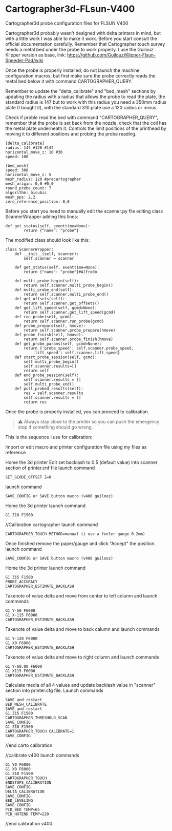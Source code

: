 # Cartographer3d-FLsun-V400
Cartographer3d probe configuration files for FLSUN V400

Cartographer3d probably wasn't designed with delta printers in mind, but with a little work I was able to make it work.
Before you start consult the official documentation carefully.
Remember that Cartographer touch survey needs a metal bed under the probe to work properly.
I use the Guilouz Klipper version as base, link: https://github.com/Guilouz/Klipper-Flsun-Speeder-Pad/wiki

Once the probe is properly installed, do not launch the machine configuration macros, but first make sure the probe correctly reads the metal bed below it with command CARTOGRAPHER_QUERY.

Remember to update the "delta_calibrate" and "bed_mesh" sections by updating the radius with a radius that allows the probe to read the plate, the standard radius is 147 but to work with this radius you need a 350mm radius plate (I bought it), with the standard 310 plate use a 120 radius or minus.

Check if proble read the bed with command "CARTOGRAPHER_QUERY", remember that the probe is set back from the nozzle, check that the coil has the metal plate underneath it.
Controls the limit positions of the printhead by moving it to different positions and probing the probe reading.

```
[delta_calibrate]
radius: 147 #120 #147
horizontal_move_z: 10 #30
speed: 100

[bed_mesh]
speed: 300
horizontal_move_z: 5
mesh_radius: 120 #precartographer
mesh_origin: 0,0 #0,0
round_probe_count: 7
algorithm: bicubic
mesh_pps: 2,2
zero_reference_position: 0,0
```
Before you start you need to manually edit the scanner.py file editing class ScannerWrapper adding this lines:
```
def get_status(self, eventtime=None):
        return {“name”: “probe”}
```
The modified class should look like this:
```
class ScannerWrapper:
    def __init__(self, scanner):
        self.scanner = scanner

    def get_status(self, eventtime=None):
        return {"name": "probe"}#Alfredo
        
    def multi_probe_begin(self):
        return self.scanner.multi_probe_begin()
    def multi_probe_end(self):
        return self.scanner.multi_probe_end()
    def get_offsets(self):
        return self.scanner.get_offsets()
    def get_lift_speed(self, gcmd=None):
        return self.scanner.get_lift_speed(gcmd)
    def run_probe(self, gcmd):
        return self.scanner.run_probe(gcmd)
    def probe_prepare(self, hmove):
        return self.scanner.probe_prepare(hmove)
    def probe_finish(self, hmove):
        return self.scanner.probe_finish(hmove)
    def get_probe_params(self, gcmd=None):
        return {'probe_speed': self.scanner.probe_speed,
            'lift_speed': self.scanner.lift_speed}
    def start_probe_session(self, gcmd):
        self.multi_probe_begin()
        self.scanner.results=[]
        return self
    def end_probe_session(self):
        self.scanner.results = []
        self.multi_probe_end()
    def pull_probed_results(self):
        res = self.scanner.results
        self.scanner.results = []
        return res
```

Once the probe is properly installed, you can proceed to calibration.

> :warning: Always stay close to the printer so you can push the emergency stop if something should go wrong.

This is the sequence I use for calibration:

Import or edit macro and printer configuration file using my files as reference

Home the 3d printer
Edit set backlash to 0.5 (default value) into scanner section of printer.cnf file
launch command 
```
SET_GCODE_OFFSET Z=0
```
launch command
```
SAVE_CONFIG or SAVE button macro (v400 guilooz)
```
Home the 3d printer
launch command 
```
G1 Z10 F1500
```
//Calibration cartographer
launch command 
```
CARTOGRAPHER_TOUCH METHOD=manual (i use a feeler gauge 0.2mm)
```
Once finished remove the paper/gauge and click "Accept" the position.
launch command
```
SAVE_CONFIG or SAVE button macro (v400 guilooz)
```
Home the 3d printer
launch command
```
G1 Z15 F1500
PROBE_ACCURACY
CARTOGRAPHER_ESTIMATE_BACKLASH
```
Takenote of value delta and move from center to left column and launch commands
```
G1 Y-50 F6000
G1 X-115 F6000
CARTOGRAPHER_ESTIMATE_BACKLASH
```
Takenote of value delta and move to back calumn and launch commands
```
G1 Y-120 F6000
G1 X0 F6000
CARTOGRAPHER_ESTIMATE_BACKLASH
```
Takenote of value delta and move to right column and launch commands
```
G1 Y-60.00 F6000
G1 X115 F6000
CARTOGRAPHER_ESTIMATE_BACKLASH
```
Calculate media of all 4 values and update backlash value in "scanner" section into printer.cfg file.
Launch commands
```
SAVE and restart
BED_MESH_CALIBRATE
SAVE and restart
G1 Z15 F1500
CARTOGRAPHER_THRESHOLD_SCAN 
SAVE_CONFIG
G1 Z10 F1500
CARTOGRAPHER_TOUCH CALIBRATE=1 
SAVE_CONFIG
 ```
//end carto calibration

//calibrate v400
launch commands
```
G1 Y0 F6000
G1 X0 F6000
G1 Z10 F1500
CARTOGRAPHER_TOUCH
ENDSTOPS_CALIBRATION
SAVE_CONFIG
DELTA_CALIBRATION
SAVE_CONFIG
BED_LEVELING
SAVE_CONFIG
PID_BED TEMP=65
PID_HOTEND TEMP=220
```
//end calibration v400

